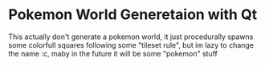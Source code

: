 # Pokemon World Generetaion with Qt

This actually don't generate a pokemon world, it just procedurally spawns some colorfull squares following some "tileset rule", but im lazy to change the name :c, maby in the future it will be some "pokemon" stuff
